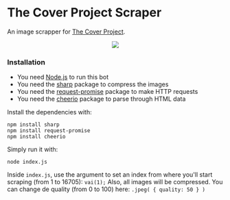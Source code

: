 # The Cover Project Scraper

An image scrapper for [The Cover Project](http://www.thecoverproject.net).

<p align="center">
  <img src="https://i.imgur.com/Vo7Icat.png">
</p>

### Installation

  - You need [Node.js](https://nodejs.org/) to run this bot
  - You need the [sharp](https://www.npmjs.com/package/sharp) package to compress the images
  - You need the [request-promise](https://www.npmjs.com/package/request-promise) package to make HTTP requests
  - You need the [cheerio](https://www.npmjs.com/package/cheerio) package to parse through HTML data

Install the dependencies with:

```
npm install sharp
npm install request-promise
npm install cheerio
```

Simply run it with:

```
node index.js
```

Inside ```index.js```, use the argument to set an index from where you'll start scraping (from 1 to 16705):
```vai(1);```
Also, all images will be compressed. You can change de quality (from 0 to 100) here:
```.jpeg( { quality: 50 } )```
